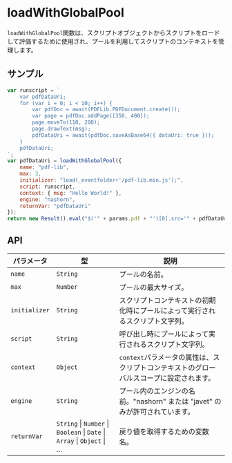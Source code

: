 # loadWithGlobalPool

`loadWithGlobalPool`関数は、スクリプトオブジェクトからスクリプトをロードして評価するために使用され、プールを利用してスクリプトのコンテキストを管理します。

## サンプル

```javascript
var runscript = `
    var pdfDataUri;
    for (var i = 0; i < 10; i++) {
        var pdfDoc = await(PDFLib.PDFDocument.create());
        var page = pdfDoc.addPage([350, 400]);
        page.moveTo(110, 200);
        page.drawText(msg);
        pdfDataUri = await(pdfDoc.saveAsBase64({ dataUri: true }));
    }
    pdfDataUri;
`;
var pdfDataUri = loadWithGlobalPool({
    name: "pdf-lib",
    max: 3,
    initializer: "load(_eventfolder+'/pdf-lib.min.js');",
    script: runscript,
    context: { msg: "Hello World!" },
    engine: "nashorn",
    returnVar: "pdfDataUri"
});
return new Result().eval("$('" + params.pdf + "')[0].src='" + pdfDataUri + "'");
```
## API

| パラメータ | 型 | 説明 |
|---|---|---|
| `name` | `String` | プールの名前。 |
| `max` | `Number` | プールの最大サイズ。 |
| `initializer` | `String` | スクリプトコンテキストの初期化時にプールによって実行されるスクリプト文字列。 |
| `script` | `String` | 呼び出し時にプールによって実行されるスクリプト文字列。 |
| `context` | `Object` | `context`パラメータの属性は、スクリプトコンテキストのグローバルスコープに設定されます。 |
| `engine` | `String` | プール内のエンジンの名前。"nashorn" または "javet" のみが許可されています。 |
| `returnVar` | `String` \| `Number` \| `Boolean` \| `Date` \| `Array` \| `Object` \| ...  | 戻り値を取得するための変数名。 |